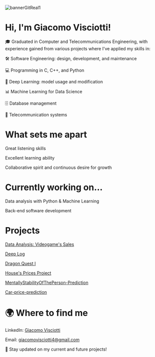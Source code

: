 ![bannerGitReal1](https://github.com/user-attachments/assets/bd888bd3-7b49-4cd6-9be5-aec7884b6838)

# Hi, I'm Giacomo Visciotti!

🎓 Graduated in Computer and Telecommunications Engineering, with experience gained from various projects where I've applied my skills in:

🛠️ Software Engineering: design, development, and maintenance

💻 Programming in C, C++, and Python

🧠 Deep Learning: model usage and modification

📊 Machine Learning for Data Science

🗄️ Database management

📡 Telecommunication systems

# What sets me apart

Great listening skills

Excellent learning ability

Collaborative spirit and continuous desire for growth

# Currently working on...

Data analysis with Python & Machine Learning

Back-end software development

# Projects
  
  [Data Analysis: Videogame's Sales](https://github.com/JacobHess03/Analisi_Database)
  
  [Deep Log](https://github.com/JacobHess03/Thesis-Work)
  
  [Dragon Quest I](https://github.com/JacobHess03/Dragon-Quest-I)
  
  [House's Prices Project](https://github.com/JacobHess03/ML-House-s-Prices)
  
  [MentallyStabilityOfThePerson-Prediction](https://github.com/JacobHess03/MentallyStabilityOfThePerson-Prediction)
  
  [Car-price-prediction](https://github.com/JacobHess03/Car-price-prediction)

  


# 🌍 Where to find me

LinkedIn: [Giacomo Visciotti](https://www.linkedin.com/in/giacomo-visciotti-132848230)

Email: [giacomovisciotti4@gmail.com](giacomovisciotti4@gmail.com)

📌 Stay updated on my current and future projects!
